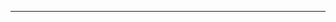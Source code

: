 <!--
CO_OP_TRANSLATOR_METADATA:
{
  "original_hash": "685f55cb07de19b52a30ce6e8b6d889e",
  "translation_date": "2025-08-28T21:13:32+00:00",
  "source_file": "03-CoreGenerativeAITechniques/README.md",
  "language_code": "ur"
}
-->


---

